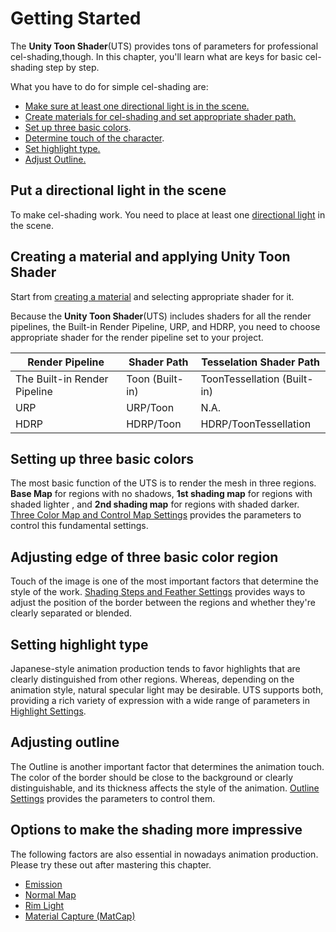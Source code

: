 # Getting Started

The **Unity Toon Shader**(UTS) provides tons of parameters for professional cel-shading,though. In this chapter, you'll learn what are keys for basic cel-shading step by step. 

What you have to do for simple cel-shading are:
* [Make sure at least one directional light is in the scene.](#put-a-directional-light-in-the-scene)
* [Create materials for cel-shading and set appropriate shader path.](#creating-a-material-and-applying-unity-toon-shader)
* [Set up three basic colors](#setting-up-three-basic-colors).
* [Determine touch of the character](#adjusting-edge-of-three-basic-color-region).
* [Set highlight type.](#setting-highlight-type)
* [Adjust Outline.](#adjusting-outline)


## Put a directional light in the scene
To make cel-shading work. You need to place at least one [directional light](https://docs.unity3d.com/2022.2/Documentation/Manual/Lighting.html) in the scene.

## Creating a material and applying Unity Toon Shader

Start from [creating a material](https://docs.unity3d.com/2022.2/Documentation/Manual/materials-introduction.html) and selecting appropriate shader for it. 

Because the **Unity Toon Shader**(UTS) includes shaders for all the render pipelines, the Built-in Render Pipeline, URP, and HDRP, you need to choose appropriate shader for the render pipeline set to your project.

| Render Pipeline | Shader Path | Tesselation Shader Path |
|----|----|----|
|The Built-in Render Pipeline | Toon (Built-in) | ToonTessellation (Built-in) |
|URP | URP/Toon | N.A. |
|HDRP | HDRP/Toon | HDRP/ToonTessellation


## Setting up three basic colors

The most basic function of the UTS is to render the mesh in three regions. **Base Map** for regions with no shadows, **1st shading map** for regions with shaded lighter , and **2nd shading map** for regions with shaded darker. [Three Color Map and Control Map Settings](Basic.md) provides the parameters to control this fundamental settings.



## Adjusting edge of three basic color region

Touch of the image is one of the most important factors that determine the style of the work. [Shading Steps and Feather Settings](ShadingStepAndFeather.md) provides  ways to adjust the position of the border between the regions and whether they're clearly separated or blended.

## Setting highlight type

Japanese-style animation production tends to favor highlights that are clearly distinguished from other regions. Whereas, depending on the animation style, natural specular light may be desirable. UTS supports both, providing a rich variety of expression with a wide range of parameters in [Highlight Settings](Highlight.md).

## Adjusting outline
The Outline is another important factor that determines the animation touch. The color of the border should be close to the background or clearly distinguishable, and its thickness affects the style of the animation. [Outline Settings](Outline.md) provides the parameters to control them.

## Options to make the shading more impressive

The following factors are also essential in nowadays animation production. Please try these out after mastering this chapter.

* [Emission](Emission.md)
* [Normal Map](NormalMap.md)
* [Rim Light](Rimlight.md)
* [Material Capture (MatCap)](MatCap.md)
